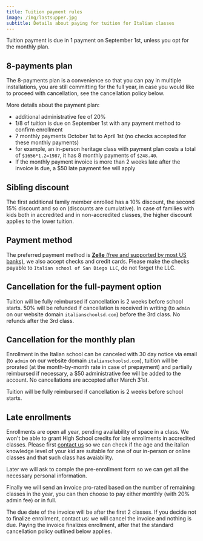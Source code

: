 ```yaml
---
title: Tuition payment rules
image: /img/lastsupper.jpg
subtitle: Details about paying for tuition for Italian classes
---
```


Tuition payment is due in 1 payment on September 1st, unless you opt for the monthly plan.

## 8-payments plan

The 8-payments plan is a convenience so that you can pay in multiple installations, you are still committing for the full year, in case you would like to proceed with cancellation, see the cancellation policy below.

More details about the payment plan:

* additional administrative fee of 20%
* 1/8 of tuition is due on September 1st with any payment method to confirm enrollment
* 7 monthly payments October 1st to April 1st (no checks accepted for these monthly payments)
* for example, an in-person heritage class with payment plan costs a total of `$1656*1.2=1987`, it has 8 monthly payments of `$248.40`.
* If the monthly payment invoice is more than 2 weeks late after the invoice is due, a $50 late payment fee will apply

## Sibling discount

The first additional family member enrolled has a 10% discount, the second 15% discount and so on (discounts are cumulative).
In case of families with kids both in accredited and in non-accredited classes, the higher discount applies to the lower tuition.

## Payment method

The preferred payment method is [**Zelle** (free and supported by most US banks)](https://www.zellepay.com/get-started), we also accept checks and credit cards.
Please make the checks payable to `Italian school of San Diego LLC`, do not forget the LLC.

## Cancellation for the full-payment option

Tuition will be fully reimbursed if cancellation is 2 weeks before school starts.
50% will be refunded if cancellation is received in writing (to `admin` on our website domain `italianschoolsd.com`) before the 3rd class.
No refunds after the 3rd class.

## Cancellation for the monthly plan

Enrollment in the Italian school can be canceled with 30 day notice via email (to `admin` on our website domain `italianschoolsd.com`), tuition will be prorated (at the month-by-month rate in case of prepayment) and partially reimbursed if necessary, a $50 administrative fee will be added to the account. No cancellations are accepted after March 31st.

Tuition will be fully reimbursed if cancellation is 2 weeks before school starts.

## Late enrollments

Enrollments are open all year, pending availability of space in a class. We won't be able to grant High School credits for late enrollments in accredited classes.
Please first [contact us](/contact) so we can check if the age and the italian knowledge level of your kid are suitable for one of our in-person or online classes and that such class has avaiability.

Later we will ask to comple the pre-enrollment form so we can get all the necessary personal information.

Finally we will send an invoice pro-rated based on the number of remaining classes in the year, you can then choose to pay either monthly (with 20% admin fee) or in full.

The due date of the invoice will be after the first 2 classes. If you decide not to finalize enrollment, contact us: we will cancel the invoice and nothing is due. Paying the invoice finalizes enrollment, after that the standard cancellation policy outlined below applies.

